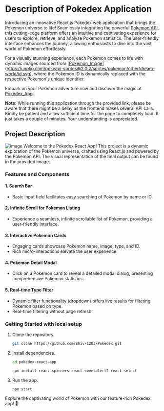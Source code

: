 # Description of Pokedex Application
Introducing an innovative React.js Pokedex web application that brings the Pokemon universe to life! Seamlessly integrating the powerful [Pokemon API](https://pokeapi.co/), this cutting-edge platform offers an intuitive and captivating experience for users to explore, retrieve, and analyze Pokemon statistics. The user-friendly interface enhances the journey, allowing enthusiasts to dive into the vast world of Pokemon effortlessly.

For a visually stunning experience, each Pokemon comes to life with dynamic images sourced from [[Pokemon_Image](https://unpkg.com/pokeapi-sprites@2.0.2/sprites/pokemon/other/dream-world/id.svg)](https://unpkg.com/pokeapi-sprites@2.0.2/sprites/pokemon/other/dream-world/id.svg), where the Pokemon ID is dynamically replaced with the respective Pokemon's unique identifier.

Embark on your Pokemon adventure now and discover the magic at [Pokedex_App](https://shiv-1203.github.io/Pokedex/).

**Note:** While running this application through the provided link, please be aware that there might be a delay as the frontend makes several API calls. Kindly be patient and allow sufficient time for the page to completely load. It just takes a couple of minutes. Your understanding is appreciated.

## Project Description
![image](https://github.com/shiv-1203/Pokedex/assets/105982373/ad9db78e-7e87-4660-b7b3-f46010038604)
Welcome to the Pokedex React App! This project is a dynamic exploration of the Pokemon universe, crafted using React.js and powered by the Pokemon API. The visual representation of the final output can be found in the provided image.

### Features and Components

#### 1. Search Bar
- Basic input field facilitates easy searching of Pokemon by name or ID.

#### 2. Infinite Scroll for Pokemon Listing
- Experience a seamless, infinite scrollable list of Pokemon, providing a user-friendly interface.

#### 3. Interactive Pokemon Cards
- Engaging cards showcase Pokemon name, image, type, and ID.
- Rich micro-interactions elevate the user experience.

#### 4. Pokemon Detail Modal
- Click on a Pokemon card to reveal a detailed modal dialog, presenting comprehensive Pokemon statistics.

#### 5. Real-time Type Filter
- Dynamic filter functionality (dropdown) offers live results for filtering Pokemon based on type.
- Real-time filtering without page refresh.

### Getting Started with local setup
1. Clone the repository.
    ```bash
    git clone https://github.com/shiv-1203/Pokedex.git
    ```
2. Install dependencies.
    ```bash
    cd pokedex-react-app
    ```
    ```bash
    npm install react-spinners react-sweetalert2 react-select 
    ```
3. Run the app.
    ```bash
    npm start
    ```
Explore the captivating world of Pokemon with our feature-rich Pokedex app! 🚀
